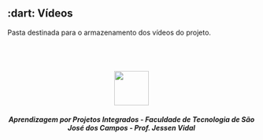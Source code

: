 <br id="topo">

<span id="relatórios">

<h2> :dart: Vídeos</h2>

<p align="justify"> Pasta destinada para o armazenamento dos vídeos do projeto.</p>

<br>

<h1 align="center"> <img src = "https://user-images.githubusercontent.com/71477357/161321048-dc637b2e-0314-4e07-b2f9-8cda9f653356.png" height="70"  align="auto">
<h5 align="center"> Aprendizagem por Projetos Integrados - Faculdade de Tecnologia de São José dos Campos - Prof. Jessen Vidal </h5>
